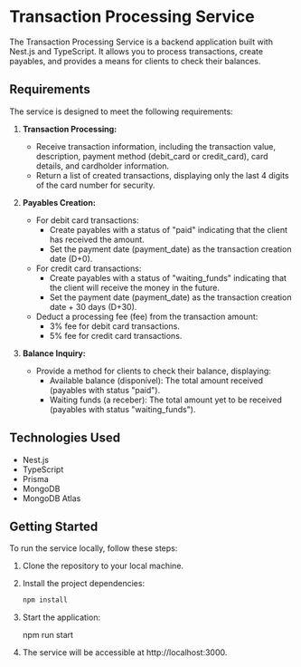 # Transaction Processing Service

The Transaction Processing Service is a backend application built with Nest.js and TypeScript. It allows you to process transactions, create payables, and provides a means for clients to check their balances. 

## Requirements

The service is designed to meet the following requirements:

1. **Transaction Processing:**
   - Receive transaction information, including the transaction value, description, payment method (debit_card or credit_card), card details, and cardholder information.
   - Return a list of created transactions, displaying only the last 4 digits of the card number for security.

2. **Payables Creation:**
   - For debit card transactions:
     - Create payables with a status of "paid" indicating that the client has received the amount.
     - Set the payment date (payment_date) as the transaction creation date (D+0).
   - For credit card transactions:
     - Create payables with a status of "waiting_funds" indicating that the client will receive the money in the future.
     - Set the payment date (payment_date) as the transaction creation date + 30 days (D+30).
   - Deduct a processing fee (fee) from the transaction amount:
     - 3% fee for debit card transactions.
     - 5% fee for credit card transactions.

3. **Balance Inquiry:**
   - Provide a method for clients to check their balance, displaying:
     - Available balance (disponível): The total amount received (payables with status "paid").
     - Waiting funds (a receber): The total amount yet to be received (payables with status "waiting_funds").

## Technologies Used

- Nest.js
- TypeScript
- Prisma
- MongoDB
- MongoDB Atlas

## Getting Started

To run the service locally, follow these steps:

1. Clone the repository to your local machine.

2. Install the project dependencies:

   ```bash
   npm install

3. Start the application:

   npm run start

4. The service will be accessible at http://localhost:3000.

